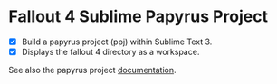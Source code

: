 # Fallout 4 Sublime Papyrus Project
- [x] Build a papyrus project (ppj) within Sublime Text 3.
- [x] Displays the fallout 4 directory as a workspace.

See also the papyrus project [documentation](http://www.creationkit.com/fallout4/index.php?title=Papyrus_Projects).
